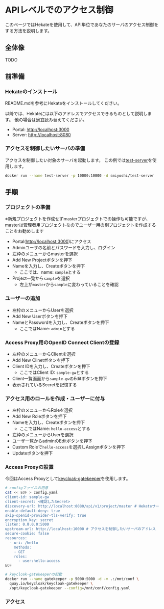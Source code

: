 # APIレベルでのアクセス制御

このページではHekateを使用して、API単位であなたのサーバのアクセス制御をする方法を説明します。

## 全体像

TODO

## 前準備

### Hekateのインストール

README.mdを参考にHekateをインストールしてください。

以降では、Hekateには以下のアドレスでアクセスできるものとして説明します。
他の場合は適宜読み替えてください。

- Portal: [http://localhost:3000](http://localhost:3000)
- Server: [http://localhost:8080](http://localhost:8080)

### アクセスを制御したいサーバの準備

アクセスを制御したい対象のサーバを起動します。
この例では[test-server](https://github.com/sh-miyoshi/test-server)を使用します。

```bash
docker run --name test-server -p 10000:10000 -d smiyoshi/test-server
```

## 手順

### プロジェクトの準備

※新規プロジェクトを作成せずmasterプロジェクトでの操作も可能ですが、masterは管理者用プロジェクトなのでユーザー用の別プロジェクトを作成することをお勧めします

- Portal([http://localhost:3000](http://localhost:3000))にアクセス
- Adminユーザの名前とパスワードを入力し、ログイン
- 左枠のメニューからmasterを選択
- Add New Projectボタンを押下
- Nameを入力し、Createボタンを押下
  - ここでは、name: `sample`とする
- Project一覧から`sample`を選択
  - 左上が`master`から`sample`に変わっていることを確認

### ユーザーの追加

- 左枠のメニューからUserを選択
- Add New Userボタンを押下
- NameとPasswordを入力し、Createボタンを押下
  - ここではName: `admin`とする

### Access Proxy用のOpenID Connect Clientの登録

- 左枠のメニューからClientを選択
- Add New Clinetボタンを押下
- Client IDを入力し、Createボタンを押下
  - ここではClient ID: `sample-gw`とする
- Client一覧画面から`sample-gw`のEditボタンを押下
- 表示されているSecretを記憶する

### アクセス用のロールを作成・ユーザーに付与

- 左枠のメニューからRoleを選択
- Add New Roleボタンを押下
- Nameを入力し、Createボタンを押下
  - ここではName: `hello-access`とする
- 左枠のメニューからUserを選択
- ユーザ一覧からadminのEditボタンを押下
- Custom Roleで`hello-access`を選択しAssignボタンを押下
- Updateボタンを押下

### Access Proxyの設置

今回はAccess Proxyとして[keycloak-gatekeeper](https://github.com/keycloak/keycloak-gatekeeper)を使用します。

```bash
# configファイルの用意
cat << EOF > config.yaml
client-id: sample-gw
client-secret: <確認したSecret>
discovery-url: http://localhost:8080/api/v1/project/master # Hekateサーバのアドレスとプロジェクトを変更した場合は適宜修正してください
enable-default-deny: true
skip-openid-provider-tls-verify: true
encryption_key: secret
listen: 0.0.0.0:5000
upstream-url: http://localhost:10000 # アクセスを制御したいサーバのアドレス
secure-cookie: false
resources:
  - uri: /hello
    methods:
    - GET
    roles:
      - user:hello-access
EOF

# keycloak-gatekeeperの起動
docker run --name gatekeeper -p 5000:5000 -d -v .:/mnt/conf \
  quay.io/keycloak/keycloak-gatekeeper \
  /opt/keycloak-gatekeeper --config=/mnt/conf/config.yaml
```

### アクセス

